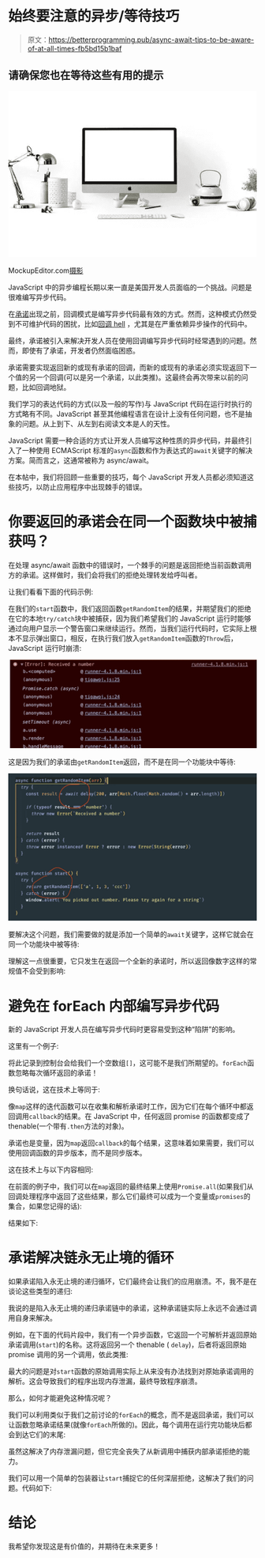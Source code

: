 # 始终要注意的异步/等待技巧

> 原文：<https://betterprogramming.pub/async-await-tips-to-be-aware-of-at-all-times-fb5bd15b1baf>

## 请确保您也在等待这些有用的提示

![](img/ab5a85ab87ff2342d297ca57f1bf2162.png)

MockupEditor.com[摄影](https://www.pexels.com/photo/silver-imac-near-white-ceramic-kettle-205316/)

JavaScript 中的异步编程长期以来一直是美国开发人员面临的一个挑战。问题是很难编写异步代码。

在[承诺](https://developer.mozilla.org/en-US/docs/Web/JavaScript/Reference/Global_Objects/Promise)出现之前，回调模式是编写异步代码最有效的方式。然而，这种模式仍然受到不可维护代码的困扰，比如[回调 hell](https://en.wiktionary.org/wiki/callback_hell#:~:text=callback%20hell%20(uncountable),understand%20and%20maintain%20the%20code.) ，尤其是在严重依赖异步操作的代码中。

最终，承诺被引入来解决开发人员在使用回调编写异步代码时经常遇到的问题。然而，即使有了承诺，开发者仍然面临困惑。

承诺需要实现返回新的或现有承诺的回调，而新的或现有的承诺必须实现返回下一个值的另一个回调(可以是另一个承诺，以此类推)。这最终会再次带来以前的问题，比如回调地狱。

我们学习的表达代码的方式(以及一般的写作)与 JavaScript 代码在运行时执行的方式略有不同。JavaScript 甚至其他编程语言在设计上没有任何问题，也不是抽象的问题。从上到下、从左到右阅读文本是人的天性。

JavaScript 需要一种合适的方式让开发人员编写这种性质的异步代码，并最终引入了一种使用 ECMAScript 标准的`async`函数和作为表达式的`await`关键字的解决方案。简而言之，这通常被称为 async/await。

在本帖中，我们将回顾一些重要的技巧，每个 JavaScript 开发人员都必须知道这些技巧，以防止应用程序中出现棘手的错误。

# 你要返回的承诺会在同一个函数块中被捕获吗？

在处理 async/await 函数中的错误时，一个棘手的问题是返回拒绝当前函数调用方的承诺。这样做时，我们会将我们的拒绝处理转发给呼叫者。

让我们看看下面的代码示例:

在我们的`start`函数中，我们返回函数`getRandomItem`的结果，并期望我们的拒绝在它的本地`try/catch`块中被捕获，因为我们希望我们的 JavaScript 运行时能够通过向用户显示一个警告窗口来继续运行。然而，当我们运行代码时，它实际上根本不显示弹出窗口，相反，在执行我们放入`getRandomItem`函数的`Throw`后，JavaScript 运行时崩溃:

![](img/e7ee35f2a3dd31b7ebdea02f9e7f4bd6.png)

这是因为我们的承诺由`getRandomItem`返回，而不是在同一个功能块中等待:

![](img/10381202508090b9635da6c4d1d359e3.png)

要解决这个问题，我们需要做的就是添加一个简单的`await`关键字，这样它就会在同一个功能块中被等待:

理解这一点很重要，它只发生在返回一个全新的承诺时，所以返回像数字这样的常规值不会受到影响:

# 避免在 forEach 内部编写异步代码

新的 JavaScript 开发人员在编写异步代码时更容易受到这种“陷阱”的影响。

这里有一个例子:

将此记录到控制台会给我们一个空数组`[]`，这可能不是我们所期望的。`forEach`函数忽略每次循环返回的承诺！

换句话说，这在技术上等同于:

像`map`这样的迭代函数可以在收集和解析承诺时工作，因为它们在每个循环中都返回调用`callback`的结果。在 JavaScript 中，任何返回 promise 的函数都变成了 thenable(一个带有`.then`方法的对象)。

承诺也是变量，因为`map`返回`callback`的每个结果，这意味着如果需要，我们可以使用回调函数的异步版本，而不是同步版本。

这在技术上与以下内容相同:

在前面的例子中，我们可以在`map`返回的最终结果上使用`Promise.all`(如果我们从回调处理程序中返回了这些结果，那么它们最终可以成为一个变量或`promises`的集合，如果您记得的话):

结果如下:

# 承诺解决链永无止境的循环

如果承诺陷入永无止境的递归循环，它们最终会让我们的应用崩溃。不，我不是在谈论这些类型的递归:

我说的是陷入永无止境的递归承诺链中的承诺，这种承诺链实际上永远不会通过调用自身来解决。

例如，在下面的代码片段中，我们有一个异步函数，它返回一个可解析并返回原始承诺调用(`start`)的名称。这将返回另一个 thenable ( `delay`)，后者将返回原始 promise 调用的另一个调用，依此类推:

最大的问题是对`start`函数的原始调用实际上从来没有办法找到对原始承诺调用的解析。这会导致我们的程序出现内存泄漏，最终导致程序崩溃。

那么，如何才能避免这种情况呢？

我们可以利用类似于我们之前讨论的`forEach`的概念，而不是返回承诺，我们可以让函数忽略承诺结果(就像`forEach`所做的)。因此，每个调用在运行完功能块后都会到达它们的末尾:

虽然这解决了内存泄漏问题，但它完全丧失了从新调用中捕获内部承诺拒绝的能力。

我们可以用一个简单的包装器让`start`捕捉它的任何深层拒绝，这解决了我们的问题。代码如下:

# 结论

我希望你发现这是有价值的，并期待在未来更多！